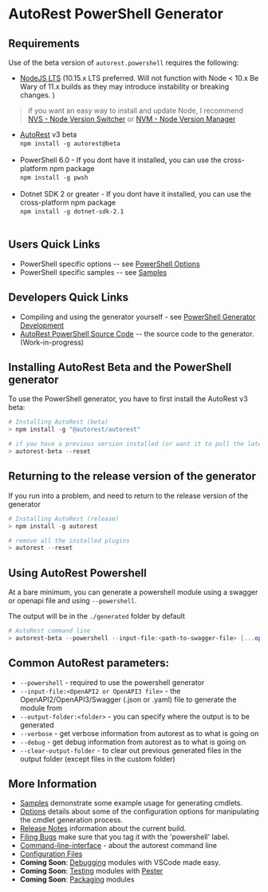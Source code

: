 # AutoRest PowerShell Generator

## Requirements

Use of the beta version of `autorest.powershell` requires the following:

- [NodeJS LTS](https://nodejs.org) (10.15.x LTS preferred. Will not function with Node < 10.x Be Wary of 11.x builds as they may introduce instability or breaking changes. ) 
> if you want an easy way to install and update Node, I recommend [NVS - Node Version Switcher](../install/installing-via-nvs.md) or [NVM - Node Version Manager](../install/installing-via-nvm.md)

- [AutoRest](https://aka.ms/autorest) v3 beta <br> `npm install -g autorest@beta ` <br>&nbsp;
- PowerShell 6.0 - If you dont have it installed, you can use the cross-platform npm package <br> `npm install -g pwsh` <br>&nbsp;
- Dotnet SDK 2 or greater - If you dont have it installed, you can use the cross-platform npm package <br> `npm install -g dotnet-sdk-2.1 ` <br>&nbsp;

## Users Quick Links
  - PowerShell specific options -- see [PowerShell Options](./options.md)
  - PowerShell specific samples -- see [Samples](./samples/readme.md)

## Developers Quick Links
- Compiling and using the generator yourself - see [PowerShell Generator Development](./development.md) 
- [AutoRest PowerShell Source Code](https://github.com/azure/autorest.powershell) -- the source code to the generator. (Work-in-progress)

## Installing AutoRest Beta and the PowerShell generator

To use the PowerShell generator, you have to first install the AutoRest v3 beta:

``` powershell
# Installing AutoRest (beta)
> npm install -g "@autorest/autorest" 

# if you have a previous version installed (or want it to pull the latest version), reset the autorest plugins
> autorest-beta --reset
```

## Returning to the release version of the generator

If you run into a problem, and need to return to the release version of the generator


``` powershell
# Installing AutoRest (release)
> npm install -g autorest

# remove all the installed plugins
> autorest --reset
```

## Using AutoRest Powershell

At a bare minimum, you can generate a powershell module using a swagger or openapi file and using `--powershell`.

The output will be in the `./generated` folder by default

``` powershell
# AutoRest command line
> autorest-beta --powershell --input-file:<path-to-swagger-file> [...options]
```

## Common AutoRest parameters:

- `--powershell` - required to use the powershell generator
- `--input-file:<OpenAPI2 or OpenAPI3 file>` - the OpenAPI2/OpenAPI3/Swagger (.json or .yaml) file to generate the module from
- `--output-folder:<folder>` - you can specify where the output is to be generated
- `--verbose`  - get verbose information from autorest as to what is going on
- `--debug` - get debug information from autorest as to what is going on
- `--clear-output-folder` - to clear out previous generated files in the output folder (except files in the custom folder)

## More Information

- [Samples](./samples/readme.md) demonstrate some example usage for generating cmdlets. 
- [Options](./options.md) details about some of the configuration options for manipulating the cmdlet generation process.
- [Release Notes](./release-notes.md) information about the current build.
- [Filing Bugs](https://github.com/azure/autorest) make sure that you tag it with the 'powershell' label.
- [Command-line-interface](../user/command-line-interface.md) - about the autorest command line
- [Configuration Files](../user/configuration.md)
- **Coming Soon**: [Debugging](./debugging-modules.md) modules with VSCode made easy.
- **Coming Soon**: [Testing](./testing-with-pester.md) modules with [Pester](https://github.com/pester/Pester/wiki/Pester)
- **Coming Soon**: [Packaging](./packaging-the-module.md) modules 